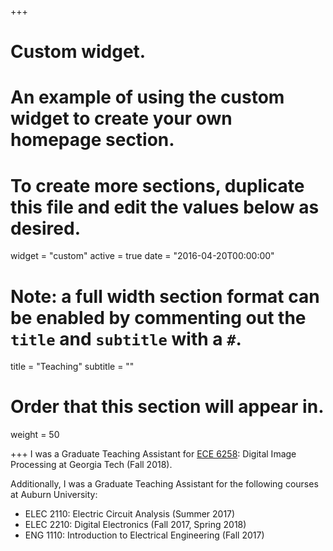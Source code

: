 +++
# Custom widget.
# An example of using the custom widget to create your own homepage section.
# To create more sections, duplicate this file and edit the values below as desired.
widget = "custom"
active = true
date = "2016-04-20T00:00:00"

# Note: a full width section format can be enabled by commenting out the `title` and `subtitle` with a `#`.
title = "Teaching"
subtitle = ""

# Order that this section will appear in.
weight = 50

+++
I was a Graduate Teaching Assistant for <a href="https://www.ece.gatech.edu/courses/course_outline/ECE6258">ECE 6258</a>: Digital Image Processing at Georgia Tech (Fall 2018).

Additionally, I was a Graduate Teaching Assistant for the following courses at Auburn University:

- ELEC 2110: Electric Circuit Analysis (Summer 2017)
- ELEC 2210: Digital Electronics (Fall 2017, Spring 2018)
- ENG 1110: Introduction to Electrical Engineering (Fall 2017)
